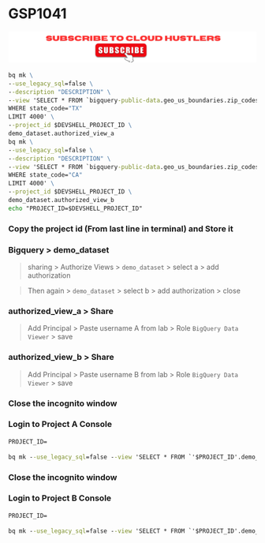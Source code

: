 # GSP1041
[![](https://github.com/CodingWithHardik/CodingWithHardik/blob/main/img/subscribe_button.png)](https://www.youtube.com/@CloudHustlers)
```cmd
bq mk \
--use_legacy_sql=false \
--description "DESCRIPTION" \
--view 'SELECT * FROM `bigquery-public-data.geo_us_boundaries.zip_codes`
WHERE state_code="TX"
LIMIT 4000' \
--project_id $DEVSHELL_PROJECT_ID \
demo_dataset.authorized_view_a
bq mk \
--use_legacy_sql=false \
--description "DESCRIPTION" \
--view 'SELECT * FROM `bigquery-public-data.geo_us_boundaries.zip_codes`
WHERE state_code="CA"
LIMIT 4000' \
--project_id $DEVSHELL_PROJECT_ID \
demo_dataset.authorized_view_b
echo "PROJECT_ID=$DEVSHELL_PROJECT_ID"
```
### Copy the project id (From last line in terminal) and Store it
### Bigquery > demo_dataset 
> sharing > Authorize Views > ```demo_dataset``` > select a > add authorization

> Then again > ```demo_dataset``` > select b > add authorization > close
### authorized_view_a > Share
> Add Principal > Paste username A from lab > Role ```BigQuery Data Viewer``` > save
### authorized_view_b > Share
> Add Principal > Paste username B from lab > Role ```BigQuery Data Viewer``` > save
### Close the incognito window
### Login to Project A Console 
```cmd
PROJECT_ID=
```
```cmd
bq mk --use_legacy_sql=false --view 'SELECT * FROM `'$PROJECT_ID'.demo_dataset.authorized_view_a`' customer_a_dataset.customer_a_table
```
### Close the incognito window
### Login to Project B Console 
```cmd
PROJECT_ID=
```
```cmd
bq mk --use_legacy_sql=false --view 'SELECT * FROM `'$PROJECT_ID'.demo_dataset.authorized_view_b`' customer_b_dataset.customer_b_table
```
